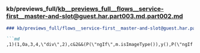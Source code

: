 ### kb/previews_full/kb__previews_full__flows__service-first__master-and-slot@guest.har.part003.md.part002.md

```md
### kb/previews_full/flows__service-first__master-and-slot@guest.har.part003.md (part 002)

```md
,1)(1,Oa,3,4,\"div\",2),c&2&&(P(\"ngIf\",m.isImageType()),y(),P(\"ngIf
```

```

```
